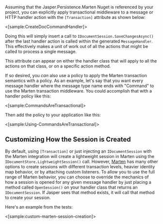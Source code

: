 <!--title:Transactional Middleware-->

Assuming that the Jasper.Persistence.Marten Nuget is referenced by your project, you can explicitly apply transactional middleware to a message or HTTP handler action with the
`[Transaction]` attribute as shown below:

<[sample:CreateDocCommandHandler]>

Doing this will simply insert a call to `IDocumentSession.SaveChangesAsync()` after the last handler action is called within the generated `MessageHandler`. This effectively makes a unit of work out of all the actions that might be called to process a single message.

This attribute can appear on either the handler class that will apply to all the actions on that class, or on a specific action method.

If so desired, you *can* also use a policy to apply the Marten transaction semantics with a policy. As an example, let's say that you want every message handler where the message type
name ends with "Command" to use the Marten transaction middleware. You could accomplish that
with a handler policy like this:

<[sample:CommandsAreTransactional]>

Then add the policy to your application like this:

<[sample:Using-CommandsAreTransactional]>

## Customizing How the Session is Created

By default, using `[Transaction]` or just injecting an `IDocumentSession` with the Marten integration will create a lightweight session in Marten using the `IDocumentStore.LightweightSession()`
call. However, [Marten](http://jasperfx.github.io/marten) has many other options to create sessions
with different transaction levels, heavier identity map behavior, or by attaching custom listeners. To allow you to use the full range of Marten behavior, you can choose to override the mechanics of how
a session is opened for any given message handler by just placing a method called `OpenSession()` on 
your handler class that returns an `IDocumentSession`. If Jasper sees that method exists, it will call that method to create your session. 

Here's an example from the tests:

<[sample:custom-marten-session-creation]>
